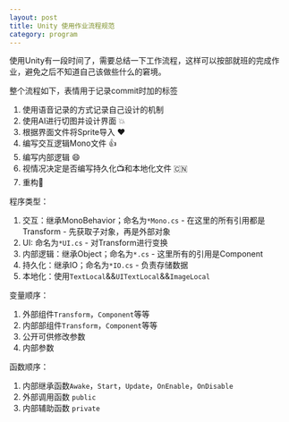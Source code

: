```yaml
---
layout: post
title: Unity 使用作业流程规范
category: program
---
```


使用Unity有一段时间了，需要总结一下工作流程，这样可以按部就班的完成作业，避免之后不知道自己该做些什么的窘境。

整个流程如下，表情用于记录commit时加的标签

1. 使用语音记录的方式记录自己设计的机制
2. 使用AI进行切图并设计界面 :collision:
3. 根据界面文件将Sprite导入 :heart:
4. 编写交互逻辑Mono文件 :+1:
5. 编写内部逻辑 :smile:
6. 视情况决定是否编写持久化:tv:和本地化文件 :cn:
7. 重构:100:

程序类型：
  1. 交互：继承MonoBehavior；命名为`*Mono.cs`
    - 在这里的所有引用都是Transform
    - 先获取子对象，再是外部对象
  2. UI: 命名为`*UI.cs`
    - 对Transform进行变换
  3. 内部逻辑：继承Object；命名为`*.cs`
    - 这里所有的引用是Component
  4. 持久化：继承IO；命名为`*IO.cs`
    - 负责存储数据
  5. 本地化：使用`TextLocal`&&`UITextLocal`&&`ImageLocal`

变量顺序：
1. 外部组件`Transform`，`Component`等等
2. 内部部组件`Transform`，`Component`等等
3. 公开可供修改参数
4. 内部参数

函数顺序：
1. 内部继承函数`Awake`，`Start`，`Update`，`OnEnable`，`OnDisable`
2. 外部调用函数 `public`
3. 内部辅助函数 `private`
